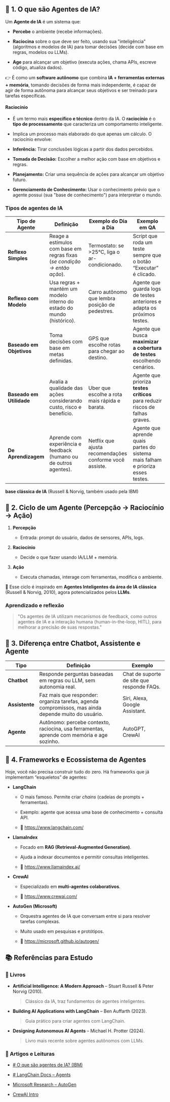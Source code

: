 
## 🔹 1. O que são Agentes de IA?

Um **Agente de IA** é um sistema que:

-   **Percebe** o ambiente (recebe informações).
    
-   **Raciocina** sobre o que deve ser feito, usando sua "inteligência" (algoritmos e modelos de IA) para tomar decisões (decide com base em regras, modelos ou LLMs).
    
-   **Age** para alcançar um objetivo (executa ações, chama APIs, escreve código, atualiza dados).
    

👉 É como um **software autônomo** que combina **IA + ferramentas externas + memória**, tomando decisões de forma mais independente, é capaz de agir de forma autônoma para alcançar seus objetivos e ser treinado para tarefas específicas.


#### Raciocínio
-   É um termo mais **específico e técnico** dentro da IA. O **raciocínio** é o **tipo de processamento** que caracteriza um comportamento inteligente.
- Implica um processo mais elaborado do que apenas um cálculo. O raciocínio envolve:

-   **Inferência:** Tirar conclusões lógicas a partir dos dados percebidos.
    
-   **Tomada de Decisão:** Escolher a melhor ação com base em objetivos e regras.
    
-   **Planejamento:** Criar uma sequência de ações para alcançar um objetivo futuro.
    
-   **Gerenciamento de Conhecimento:** Usar o conhecimento prévio que o agente possui (sua "base de conhecimento") para interpretar o mundo.

### Tipos de agentes de IA

| Tipo de Agente              | Definição                                                                 | Exemplo do Dia a Dia                                     | Exemplo em QA                                                                 |
|-----------------------------|---------------------------------------------------------------------------|----------------------------------------------------------|--------------------------------------------------------------------------------|
| **Reflexo Simples**         | Reage a estímulos com base em regras fixas (*se condição → então ação*).   | Termostato: se >25°C, liga o ar-condicionado.            | Script que roda um teste sempre que o botão “Executar” é clicado.              |
| **Reflexo com Modelo**      | Usa regras + mantém um modelo interno do estado do mundo (histórico).     | Carro autônomo que lembra posição de pedestres.          | Agente que guarda logs de testes anteriores e adapta os próximos testes.       |
| **Baseado em Objetivos**    | Toma decisões com base em metas definidas.                                | GPS que escolhe rotas para chegar ao destino.            | Agente que busca **maximizar a cobertura de testes** escolhendo cenários.      |
| **Baseado em Utilidade**    | Avalia a qualidade das ações considerando custo, risco e benefício.       | Uber que escolhe a rota mais rápida e barata.            | Agente que prioriza **testes críticos** para reduzir riscos de falhas graves.  |
| **De Aprendizagem**         | Aprende com experiência e feedback (humano ou de outros agentes).         | Netflix que ajusta recomendações conforme você assiste.  | Agente que aprende quais partes do sistema mais falham e prioriza esses testes. |


**base clássica de IA** (Russell & Norvig, também usado pela IBM)

## 🔹 2. Ciclo de um Agente (Percepção → Raciocínio → Ação)

1.  **Percepção**
    
    -   Entrada: prompt do usuário, dados de sensores, APIs, logs.
        
2.  **Raciocínio**
    
    -   Decide o que fazer usando IA/LLM + memória.
        
3.  **Ação**
    
    -   Executa chamadas, interage com ferramentas, modifica o ambiente.
        

📌 Esse ciclo é inspirado em **Agentes Inteligentes da área de IA clássica** (Russell & Norvig, 2010), agora potencializados pelos **LLMs**.

### Aprendizado e reflexão
> "Os agentes de IA utilizam mecanismos de feedback, como outros agentes de IA e a interação humana (human-in-the-loop, HITL), para melhorar a precisão de suas respostas."


## 🔹 3. Diferença entre Chatbot, Assistente e Agente

| Tipo        | Definição                                                                 | Exemplo                                                                 |
|-------------|---------------------------------------------------------------------------|-------------------------------------------------------------------------|
| **Chatbot** | Responde perguntas baseadas em regras ou LLM, sem autonomia real.          | Chat de suporte de site que responde FAQs.                              |
| **Assistente** | Faz mais que responder: organiza tarefas, agenda compromissos, mas ainda depende muito do usuário. | Siri, Alexa, Google Assistant.                                          |
| **Agente**  | Autônomo: percebe contexto, raciocina, usa ferramentas, aprende com memória e age sozinho. | AutoGPT, CrewAI |

## 🔹 4. Frameworks e Ecossistema de Agentes

Hoje, você não precisa construir tudo do zero. Há frameworks que já implementam “esqueletos” de agentes:

-   **LangChain**
    
    -   O mais famoso. Permite criar _chains_ (cadeias de prompts + ferramentas).
        
    -   Exemplo: agente que acessa uma base de conhecimento + consulta API.
        
    -   🔗 https://www.langchain.com/
        
-   **LlamaIndex**
    
    -   Focado em **RAG (Retrieval-Augmented Generation)**.
        
    -   Ajuda a indexar documentos e permitir consultas inteligentes.
        
    -   🔗 https://www.llamaindex.ai/
        
-   **CrewAI**
    
    -   Especializado em **multi-agentes colaborativos**.
        
        
    -   🔗 https://www.crewai.com/
        
-   **AutoGen (Microsoft)**
    
    -   Orquestra agentes de IA que conversam entre si para resolver tarefas complexas.
        
    -   Muito usado em pesquisas e protótipos.
        
    -   🔗 https://microsoft.github.io/autogen/


## 📚 Referências para Estudo

### 📖 Livros

-   **Artificial Intelligence: A Modern Approach** – Stuart Russell & Peter Norvig (2010).
    
    > Clássico da IA, traz fundamentos de agentes inteligentes.
    
-   **Building AI Applications with LangChain** – Ben Auffarth (2023).
    
    > Guia prático para criar agentes com LangChain.
    
-   **Designing Autonomous AI Agents** – Michael H. Protter (2024).
    
    > Livro mais recente sobre agentes autônomos com LLMs.
    

### 📑 Artigos e Leituras

- [# O que são agentes de IA? (IBM)](https://www.ibm.com/br-pt/think/topics/ai-agents)

- [# LangChain Docs – Agents](https://python.langchain.com/api_reference/core/agents.html)    
   
-   [Microsoft Research – AutoGen](https://www.microsoft.com/en-us/research/project/autogen/)

-   [CrewAI Intro](https://docs.crewai.com/en/introduction)
    

